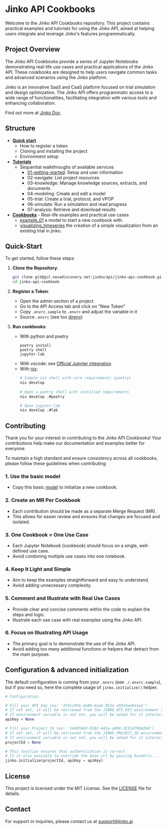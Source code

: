 # Jinko API Cookbooks

Welcome to the Jinko API Cookbooks repository. This project contains practical examples and tutorials for using the Jinko API, aimed at helping users integrate and leverage Jinko's features programmatically.

## Project Overview

The Jinko API Cookbooks provide a series of Jupyter Notebooks demonstrating real-life use cases and practical applications of the Jinko API. These cookbooks are designed to help users navigate common tasks and advanced scenarios using the Jinko platform.

Jinko is an innovative SaaS and CaaS platform focused on trial simulation and design optimization. The Jinko API offers programmatic access to a wide range of functionalities, facilitating integration with various tools and enhancing collaboration.

Find out more at [Jinko Doc](https://doc.jinko.ai)

## Structure

- **[Quick start](#quick-start)**
  - How to register a token
  - Cloning and installing the project
  - Environment setup
- **[Tutorials](/tutorial)**
  - Sequential walkthroughs of available services
    - [01-getting-started](/tutorial/01-getting-started.ipynd): Setup and user information
    - 02-navigate: List project resources
    - 03-knowledge: Manage knowledge sources, extracts, and documents
    - 04-modeling: Create and edit a model
    - 05-trial: Create a trial, protocol, and VPOP
    - 06-simulate: Run a simulation and read progress
    - 07-analysis: Retrieve and download results
- **[Cookbooks](/cookbooks)** - Real-life examples and practical use cases
  - [example_01](/cookbooks/example_01.ipynb) a model to start a new cookbook with.
  - [visualizing_timeseries](/cookbooks/visualizing_timeseries.ipynb) the creation of a simple visualization from an existing trial in jinko. 


## Quick-Start

To get started, follow these steps:

1. **Clone the Repository**:
    ```sh
    git clone git@git.novadiscovery.net:jinko/api/jinko-api-cookbook.git
    cd jinko-api-cookbook
    ```
2. **Register a Token**: 
   - Open the admin section of a project
   - Go to the API Access tab and click on "New Token"
   - Copy `.envrc.sample` to `.envrc` and adjust the variable in it
   - Source `.envrc` (see too [direnv](https://direnv.net/))
  
3. **Run cookbooks**:
   - With python and poetry
     ```
     poetry install
     poetry shell
     jupyter-lab
     ```
   - With vscode: see [Official Jupyter integration](https://code.visualstudio.com/docs/datascience/jupyter-notebooks)
   - With [nix](https://nixos.org):
     ```sh
     # Simple nix shell with core requirements (poetry)
     nix develop
    
     # Open a poetry shell with installed requirements
     nix develop .#poetry

     # Open jupyter-lab
     nix develop .#lab

     ```



## Contributing

Thank you for your interest in contributing to the Jinko API Cookbooks! Your contributions help make our documentation and examples better for everyone.


To maintain a high standard and ensure consistency across all cookbooks, please follow these guidelines when contributing:

### 1. Use the basic model

-  Copy this basic [model](./cookbooks/basic.ipynb) to initialize a new cookbook.

### 2. Create an MR Per Cookbook

- Each contribution should be made as a separate Merge Request (MR).
- This allows for easier review and ensures that changes are focused and isolated.

### 3. One Cookbook = One Use Case

- Each Jupyter Notebook (cookbook) should focus on a single, well-defined use case.
- Avoid combining multiple use cases into one notebook.

### 4. Keep It Light and Simple

- Aim to keep the examples straightforward and easy to understand.
- Avoid adding unnecessary complexity.

### 5. Comment and Illustrate with Real Use Cases

- Provide clear and concise comments within the code to explain the steps and logic.
- Illustrate each use case with real examples using the Jinko API.

### 6. Focus on Illustrating API Usage

- The primary goal is to demonstrate the use of the Jinko API.
- Avoid adding too many additional functions or helpers that detract from the main purpose.


## Configuration & advanced initialization

The default configuration is coming from your `.envrc` (see `./.envrc.sample`), but if you need so, here the complete usage of `jinko.initialize()` helper.

```python
# Configuration

# Fill your API key (ex: 'd74cc07e-4a86-4aab-952a-a5814ae6e1ee')
# If not set, it will be retrieved from the JINKO_API_KEY environment variable.
# If environment variable is not set, you will be asked for it interactively
apiKey = None

# Fill your Project Id (ex: '14495063-918c-441a-a898-3131d70b02b0')
# If not set, it will be retrieved from the JINKO_PROJECT_ID environment variable.
# If environment variable is not set, you will be asked for it interactively
projectId = None

# This function ensures that authentication is correct
# It it also possible to override the base url by passing baseUrl=...
jinko.initialize(projectId, apiKey = apiKey)

```


## License

This project is licensed under the MIT License. See the [LICENSE](LICENSE) file for details.

## Contact

For support or inquiries, please contact us at support@jinko.ai